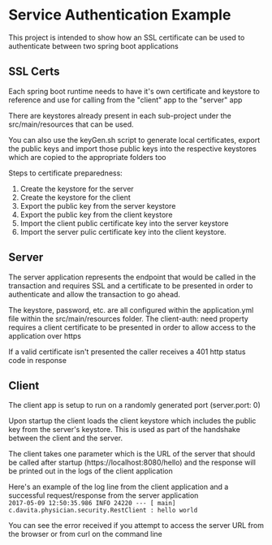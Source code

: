 # Service Authentication Example
This project is intended to show how an SSL certificate
can be used to authenticate between two spring boot applications

## SSL Certs
Each spring boot runtime needs to have it's own certificate and keystore to reference and use for calling from the "client" app to the "server" app

There are keystores already present in each sub-project under the src/main/resources that can be used.

You can also use the keyGen.sh script to generate local certificates, export the public keys and import those public keys into the respective keystores which are copied to the appropriate folders too

Steps to certificate preparedness:

1. Create the keystore for the server
2. Create the keystore for the client
3. Export the public key from the server keystore
4. Export the public key from the client keystore
5. Import the client public certificate key into the server keystore
6. Import the server pulic certificate key into the client keystore.

## Server
The server application represents the endpoint that would be called in the transaction and requires SSL and a certificate to be presented in
order to authenticate and allow the transaction to go ahead.

The keystore, password, etc. are all configured within the application.yml file within the src/main/resources folder.
The client-auth: need property requires a client certificate to be presented in order to allow access to the application over https

If a valid certificate isn't presented the caller receives a 401 http status code in response


## Client
The client app is setup to run on a randomly generated port (server.port: 0)

Upon startup the client loads the client keystore which includes the
public key from the server's keystore.
This is used as part of the handshake between the client
and the server.

The client takes one parameter which is the URL of the server that should be called after startup (https://localhost:8080/hello) and the
response will be printed out in the logs of the client application

Here's an example of the log line from the client application and a successful request/response from the server application
<code>
2017-05-09 12:50:35.986  INFO 24220 --- [           main] c.davita.physician.security.RestClient   : hello world
</code>


You can see the error received if you attempt to access the server URL from the browser or from curl on the command line